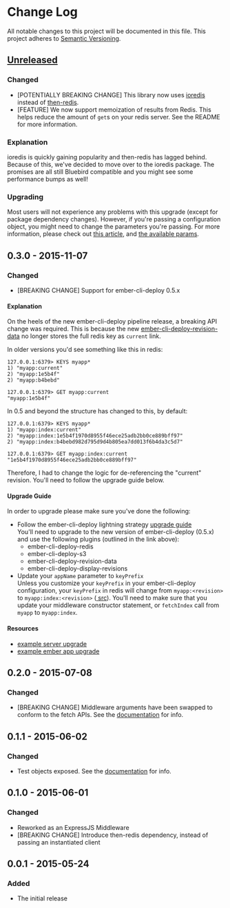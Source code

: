 # Change Log
All notable changes to this project will be documented in this file.
This project adheres to [Semantic Versioning](http://semver.org/).

## [Unreleased][unreleased]
### Changed
- [POTENTIALLY BREAKING CHANGE] This library now uses [ioredis](https://github.com/luin/ioredis) instead of
  [then-redis](https://github.com/mjackson/then-redis).
- [FEATURE] We now support memoization of results from Redis. This helps reduce
  the amount of `get`s on your redis server. See the README for more information.

### Explanation
ioredis is quickly gaining popularity and then-redis has lagged behind.
Because of this, we've decided to move over to the ioredis package. The promises
are all still Bluebird compatible and you might see some performance bumps as well!

### Upgrading
Most users will not experience any problems with this upgrade (except for package
dependency changes). However, if you're passing a configuration object, you might
need to change the parameters you're passing. For more information, please check
out [this article](https://github.com/luin/ioredis/wiki/Migrating-from-node_redis),
and [the available params](https://github.com/luin/ioredis/blob/master/API.md#new-redisport-host-options).

## 0.3.0 - 2015-11-07
### Changed
- [BREAKING CHANGE] Support for ember-cli-deploy 0.5.x

#### Explanation
On the heels of the new ember-cli-deploy pipeline release, a breaking API change was
required. This is because the new [ember-cli-deploy-revision-data](https://github.com/ember-cli-deploy/ember-cli-deploy-revision-data) no longer stores the full redis key as `current` link.

In older versions you'd see something like this in redis:
```
127.0.0.1:6379> KEYS myapp*
1) "myapp:current"
2) "myapp:1e5b4f"
2) "myapp:b4bebd"

127.0.0.1:6379> GET myapp:current
"myapp:1e5b4f"
```

In 0.5 and beyond the structure has changed to this, by default:
```
127.0.0.1:6379> KEYS myapp*
1) "myapp:index:current"
2) "myapp:index:1e5b4f1970d8955f46ece25adb2bb0ce889bff97"
2) "myapp:index:b4bebd982d795d9d4b805ea7dd013f6b4da3c5d7"

127.0.0.1:6379> GET myapp:index:current
"1e5b4f1970d8955f46ece25adb2bb0ce889bff97"
```

Therefore, I had to change the logic for de-referencing the "current" revision. You'll need to follow the upgrade guide below.

#### Upgrade Guide
In order to upgrade please make sure you've done the following:
* Follow the ember-cli-deploy lightning strategy [upgrade guide](http://ember-cli.github.io/ember-cli-deploy/docs/v0.5.x/upgrading-apps/#upgrade-an-app-that-uses-the-lightning-strategy)  
You'll need to upgrade to the new version of ember-cli-deploy (0.5.x) and use the following plugins (outlined in the link above):
  - ember-cli-deploy-redis
  - ember-cli-deploy-s3
  - ember-cli-deploy-revision-data
  - ember-cli-deploy-display-revisions
* Update your `appName` parameter to `keyPrefix`  
Unless you customize your `keyPrefix` in your ember-cli-deploy configuration, your `keyPrefix` in redis will change from
`myapp:<revision>` to `myapp:index:<revision>` ([ src](https://github.com/ember-cli-deploy/ember-cli-deploy-redis/blob/v0.1.0/index.js#L28-L30)). You'll need to
make sure that you update your middleware constructor statement, or `fetchIndex` call from `myapp` to `myapp:index`.

#### Resources
* [example server upgrade](https://github.com/blimmer/location-aware-ember-server/commit/cb5e49781d5d78ee6a56ab6ff7b7adfaf45bf117)
* [example ember app upgrade](https://github.com/blimmer/location-aware-ember/commit/b4bebd982d795d9d4b805ea7dd013f6b4da3c5d7)

## 0.2.0 - 2015-07-08
### Changed
- [BREAKING CHANGE] Middleware arguments have been swapped to conform to the fetch APIs. See the [documentation](https://github.com/blimmer/node-ember-cli-deploy-redis/blob/v0.2.0/README.md#example) for info.

## 0.1.1 - 2015-06-02
### Changed
- Test objects exposed. See the [documentation](https://github.com/blimmer/node-ember-cli-deploy-redis/blob/v0.1.1/README.md#testing) for info.

## 0.1.0 - 2015-06-01
### Changed
- Reworked as an ExpressJS Middleware
- [BREAKING CHANGE] Introduce then-redis dependency, instead of passing an instantiated client

## 0.0.1 - 2015-05-24
### Added
- The initial release

[unreleased]: https://github.com/blimmer/node-ember-cli-deploy-redis/compare/v0.0.1...HEAD
